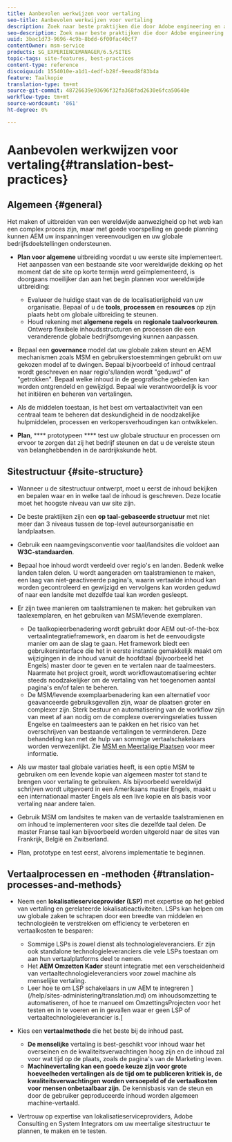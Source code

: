 ```yaml
---
title: Aanbevolen werkwijzen voor vertaling
seo-title: Aanbevolen werkwijzen voor vertaling
description: Zoek naar beste praktijken die door Adobe engineering en adviesteams worden gecompileerd om u te helpen met vertaalprojecten aan de slag te gaan.
seo-description: Zoek naar beste praktijken die door Adobe engineering en adviesteams worden gecompileerd om u te helpen met vertaalprojecten aan de slag te gaan.
uuid: 3bac1d73-9696-4c9b-8bdd-6f00fac40cf7
contentOwner: msm-service
products: SG_EXPERIENCEMANAGER/6.5/SITES
topic-tags: site-features, best-practices
content-type: reference
discoiquuid: 1554010e-a1d1-4edf-b28f-9eead8f83b4a
feature: Taalkopie
translation-type: tm+mt
source-git-commit: 48726639e93696f32fa368fad2630e6fca50640e
workflow-type: tm+mt
source-wordcount: '861'
ht-degree: 0%

---
```



# Aanbevolen werkwijzen voor vertaling{#translation-best-practices}

## Algemeen {#general}

Het maken of uitbreiden van een wereldwijde aanwezigheid op het web kan een complex proces zijn, maar met goede voorspelling en goede planning kunnen AEM uw inspanningen vereenvoudigen en uw globale bedrijfsdoelstellingen ondersteunen.

* **Plan voor algemene** uitbreiding voordat u uw eerste site implementeert. Het aanpassen van een bestaande site voor wereldwijde dekking op het moment dat de site op korte termijn werd geïmplementeerd, is doorgaans moeilijker dan aan het begin plannen voor wereldwijde uitbreiding:

   * Evalueer de huidige staat van de de localisatierijpheid van uw organisatie. Bepaal of u de **tools**, **processen** en **resources** op zijn plaats hebt om globale uitbreiding te steunen.
   * Houd rekening met **algemene regels** en **regionale taalvoorkeuren**. Ontwerp flexibele inhoudsstructuren en processen die een veranderende globale bedrijfsomgeving kunnen aanpassen.

* Bepaal een **governance** model dat uw globale zaken steunt en AEM mechanismen zoals MSM en gebruikerstoestemmingen gebruikt om uw gekozen model af te dwingen. Bepaal bijvoorbeeld of inhoud centraal wordt geschreven en naar regio&#39;s/landen wordt &quot;geduwd&quot; of &quot;getrokken&quot;. Bepaal welke inhoud in de geografische gebieden kan worden ontgrendeld en gewijzigd. Bepaal wie verantwoordelijk is voor het initiëren en beheren van vertalingen.
* Als de middelen toestaan, is het best om vertaalactiviteit van een centraal team te beheren dat deskundigheid in de noodzakelijke hulpmiddelen, processen en verkopersverhoudingen kan ontwikkelen.
* **Plan**,  **** prototypeen  **** test uw globale structuur en processen om ervoor te zorgen dat zij het bedrijf steunen en dat u de vereiste steun van belanghebbenden in de aardrijkskunde hebt.

## Sitestructuur {#site-structure}

* Wanneer u de sitestructuur ontwerpt, moet u eerst de inhoud bekijken en bepalen waar en in welke taal de inhoud is geschreven. Deze locatie moet het hoogste niveau van uw site zijn.
* De beste praktijken zijn een **op taal-gebaseerde structuur** met niet meer dan 3 niveaus tussen de top-level auteursorganisatie en landplaatsen.
* Gebruik een naamgevingsconventie voor taal/landsites die voldoet aan **W3C-standaarden**.
* Bepaal hoe inhoud wordt verdeeld over regio&#39;s en landen. Bedenk welke landen talen delen. U wordt aangeraden om taalstramienen te maken, een laag van niet-geactiveerde pagina&#39;s, waarin vertaalde inhoud kan worden gecontroleerd en gewijzigd en vervolgens kan worden geduwd of naar een landsite met dezelfde taal kan worden gesleept.
* Er zijn twee manieren om taalstramienen te maken: het gebruiken van taalexemplaren, en het gebruiken van MSM/levende exemplaren.

   * De taalkopieerbenadering wordt gebruikt door AEM out-of-the-box vertaalintegratieframework, en daarom is het de eenvoudigste manier om aan de slag te gaan. Het framework biedt een gebruikersinterface die het in eerste instantie gemakkelijk maakt om wijzigingen in de inhoud vanuit de hoofdtaal (bijvoorbeeld het Engels) master door te geven en te vertalen naar de taalmeesters. Naarmate het project groeit, wordt workflowautomatisering echter steeds noodzakelijker om de vertaling van het toegenomen aantal pagina&#39;s en/of talen te beheren.
   * De MSM/levende exemplaarbenadering kan een alternatief voor geavanceerde gebruiksgevallen zijn, waar de plaatsen groter en complexer zijn. Sterk bestuur en automatisering van de workflow zijn van meet af aan nodig om de complexe overervingsrelaties tussen Engelse en taalmeesters aan te pakken en het risico van het overschrijven van bestaande vertalingen te verminderen. Deze behandeling kan met de hulp van sommige vertaalschakelaars worden verwezenlijkt. Zie [MSM en Meertalige Plaatsen](/help/sites-administering/msm-best-practices.md#msm-and-multilingual-websites) voor meer informatie.

* Als uw master taal globale variaties heeft, is een optie MSM te gebruiken om een levende kopie van algemeen master tot stand te brengen voor vertaling te gebruiken. Als bijvoorbeeld wereldwijd schrijven wordt uitgevoerd in een Amerikaans master Engels, maakt u een internationaal master Engels als een live kopie en als basis voor vertaling naar andere talen.
* Gebruik MSM om landsites te maken van de vertaalde taalstramienen en om inhoud te implementeren voor sites die dezelfde taal delen. De master Franse taal kan bijvoorbeeld worden uitgerold naar de sites van Frankrijk, België en Zwitserland.
* Plan, prototype en test eerst, alvorens implementatie te beginnen.

## Vertaalprocessen en -methoden {#translation-processes-and-methods}

* Neem een **lokalisatieserviceprovider (LSP)** met expertise op het gebied van vertaling en gerelateerde lokalisatieactiviteiten. LSPs kan helpen om uw globale zaken te schrapen door een breedte van middelen en technologieën te verstrekken om efficiency te verbeteren en vertaalkosten te besparen:

   * Sommige LSPs is zowel dienst als technologieleveranciers. Er zijn ook standalone technologieleveranciers die vele LSPs toestaan om aan hun vertaalplatforms deel te nemen.
   * Het **AEM Omzetten Kader** steunt integratie met een verscheidenheid van vertaaltechnologieleveranciers voor zowel machine als menselijke vertaling.
   * Leer hoe te om LSP schakelaars in uw AEM te integreren ](/help/sites-administering/translation.md) om inhoudsomzetting te automatiseren, of hoe te manueel om OmzettingsProjecten voor het testen en in te voeren en in gevallen waar er geen LSP of vertaaltechnologieleverancier is.[

* Kies een **vertaalmethode** die het beste bij de inhoud past.

   * **De menselijke** vertaling is best-geschikt voor inhoud waar het overseinen en de kwaliteitsverwachtingen hoog zijn en de inhoud zal voor wat tijd op de plaats, zoals de pagina&#39;s van de Marketing leven.
   * **Machinevertaling kan een goede keuze zijn voor grote hoeveelheden vertalingen als de tijd om te publiceren kritiek is, de kwaliteitsverwachtingen worden versoepeld of de vertaalkosten voor mensen onbetaalbaar zijn.** De kennisbasis van de steun en door de gebruiker geproduceerde inhoud worden algemeen machine-vertaald.

* Vertrouw op expertise van lokalisatieserviceproviders, Adobe Consulting en System Integrators om uw meertalige sitestructuur te plannen, te maken en te testen.

